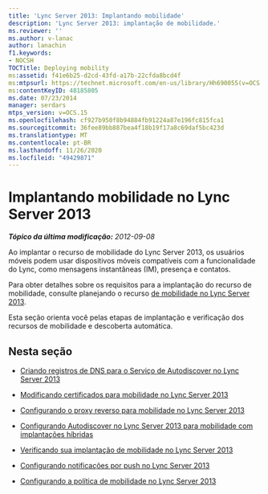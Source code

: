 ```yaml
---
title: 'Lync Server 2013: Implantando mobilidade'
description: 'Lync Server 2013: implantação de mobilidade.'
ms.reviewer: ''
ms.author: v-lanac
author: lanachin
f1.keywords:
- NOCSH
TOCTitle: Deploying mobility
ms:assetid: f41e6b25-d2cd-43fd-a17b-22cfda8bcd4f
ms:mtpsurl: https://technet.microsoft.com/en-us/library/Hh690055(v=OCS.15)
ms:contentKeyID: 48185805
ms.date: 07/23/2014
manager: serdars
mtps_version: v=OCS.15
ms.openlocfilehash: cf927b950f8b94884fb91224a87e196fc815fca1
ms.sourcegitcommit: 36fee89bb887bea4f18b19f17a8c69daf5bc423d
ms.translationtype: MT
ms.contentlocale: pt-BR
ms.lasthandoff: 11/26/2020
ms.locfileid: "49429871"
---
```

# <a name="deploying-mobility-in-lync-server-2013"></a>Implantando mobilidade no Lync Server 2013

<div data-xmlns="http://www.w3.org/1999/xhtml">

<div class="topic" data-xmlns="http://www.w3.org/1999/xhtml" data-msxsl="urn:schemas-microsoft-com:xslt" data-cs="https://msdn.microsoft.com/">

<div data-asp="https://msdn2.microsoft.com/asp">



</div>

<div id="mainSection">

<div id="mainBody">

<span> </span>

_**Tópico da última modificação:** 2012-09-08_

Ao implantar o recurso de mobilidade do Lync Server 2013, os usuários móveis podem usar dispositivos móveis compatíveis com a funcionalidade do Lync, como mensagens instantâneas (IM), presença e contatos.

Para obter detalhes sobre os requisitos para a implantação do recurso de mobilidade, consulte planejando o recurso [de mobilidade no Lync Server 2013](lync-server-2013-planning-for-mobility.md).

Esta seção orienta você pelas etapas de implantação e verificação dos recursos de mobilidade e descoberta automática.

<div>

## <a name="in-this-section"></a>Nesta seção

  - [Criando registros de DNS para o Serviço de Autodiscover no Lync Server 2013](lync-server-2013-creating-dns-records-for-the-autodiscover-service.md)

  - [Modificando certificados para mobilidade no Lync Server 2013](lync-server-2013-modifying-certificates-for-mobility.md)

  - [Configurando o proxy reverso para mobilidade no Lync Server 2013](lync-server-2013-configuring-the-reverse-proxy-for-mobility.md)

  - [Configurando Autodiscover no Lync Server 2013 para mobilidade com implantações híbridas](lync-server-2013-configuring-autodiscover-for-mobility-with-hybrid-deployments.md)

  - [Verificando sua implantação de mobilidade no Lync Server 2013](lync-server-2013-verifying-your-mobility-deployment.md)

  - [Configurando notificações por push no Lync Server 2013](lync-server-2013-configuring-for-push-notifications.md)

  - [Configurando a política de mobilidade no Lync Server 2013](lync-server-2013-configuring-mobility-policy.md)

</div>

</div>

<span> </span>

</div>

</div>

</div>

